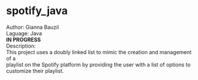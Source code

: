 # spotify_java
Author: Gianna Bauzil  
Laguage: Java  
**IN PROGRESS**  
Description:  
This project uses a doubly linked list to mimic the creation and management of a  
playlist on the Spotify platform by providing the user with a list of options to customize their playlist.   
